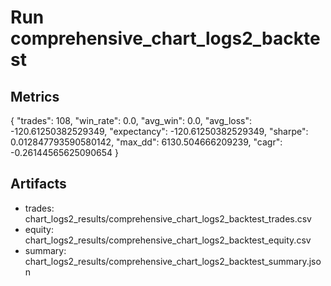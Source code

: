 # Run comprehensive_chart_logs2_backtest

## Metrics
{
  "trades": 108,
  "win_rate": 0.0,
  "avg_win": 0.0,
  "avg_loss": -120.61250382529349,
  "expectancy": -120.61250382529349,
  "sharpe": 0.012847793590580142,
  "max_dd": 6130.504666209239,
  "cagr": -0.26144565625090654
}

## Artifacts
- trades: chart_logs2_results/comprehensive_chart_logs2_backtest_trades.csv
- equity: chart_logs2_results/comprehensive_chart_logs2_backtest_equity.csv
- summary: chart_logs2_results/comprehensive_chart_logs2_backtest_summary.json